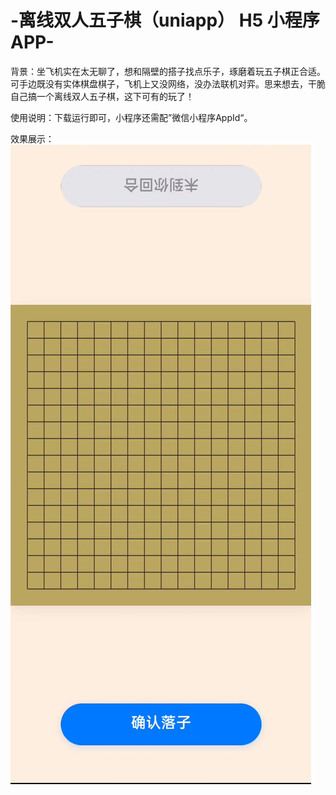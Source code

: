 # -离线双人五子棋（uniapp） H5 小程序 APP-

背景：坐飞机实在太无聊了，想和隔壁的搭子找点乐子，琢磨着玩五子棋正合适。可手边既没有实体棋盘棋子，飞机上又没网络，没办法联机对弈。思来想去，干脆自己搞一个离线双人五子棋，这下可有的玩了！

使用说明：下载运行即可，小程序还需配”微信小程序AppId“。

效果展示：
![image](https://github.com/Tom-grb/Offline_Two_Player_Gomoku/blob/main/73f6941d2f8bfff4f27cdcdd1e629fe4-ezgif.com-crop.gif)   

